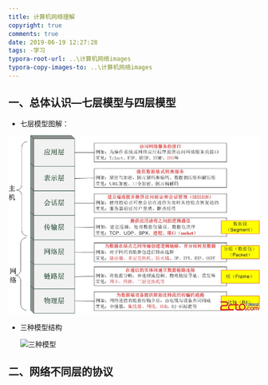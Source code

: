 ```yaml
---
title: 计算机网络理解
copyright: true
comments: true
date: 2019-06-19 12:27:28
tags: -学习
typora-root-url: ..\计算机网络images
typora-copy-images-to: ..\计算机网络images
---
```


## 一、总体认识—七层模型与四层模型

* 七层模型图解：

![七层模型图解：](..\计算机网络images/20160927104630528.png)



* 三种模型结构

  ![三种模型](/20170822222325781.png)

## 二、网络不同层的协议

